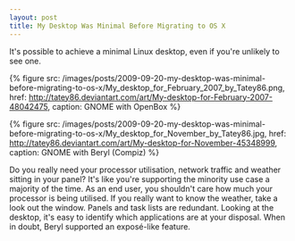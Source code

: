 ```yaml
---
layout: post
title: My Desktop Was Minimal Before Migrating to OS X
---
```


It's possible to achieve a minimal Linux desktop, even if you're unlikely to see one.

{% figure src: /images/posts/2009-09-20-my-desktop-was-minimal-before-migrating-to-os-x/My_desktop_for_February_2007_by_Tatey86.png, href: http://tatey86.deviantart.com/art/My-desktop-for-February-2007-48042475, caption: GNOME with OpenBox %}

{% figure src: /images/posts/2009-09-20-my-desktop-was-minimal-before-migrating-to-os-x/My_desktop_for_November_by_Tatey86.jpg, href: http://tatey86.deviantart.com/art/My-desktop-for-November-45348999, caption: GNOME with Beryl (Compiz) %}

Do you really need your processor utilisation, network traffic and weather sitting in your panel? It's like you're supporting the minority use case a majority of the time. As an end user, you shouldn't care how much your processor is being utilised. If you really want to know the weather, take a look out the window. Panels and task lists are redundant. Looking at the desktop, it's easy to identify which applications are at your disposal. When in doubt, Beryl supported an expos&eacute;-like feature.
